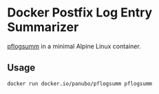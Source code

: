# Docker Postfix Log Entry Summarizer

[pflogsumm](https://jimsun.linxnet.com/postfix_contrib.html) in a minimal Alpine Linux container.

## Usage

`docker run docker.io/panubo/pflogsumm pflogsumm`
